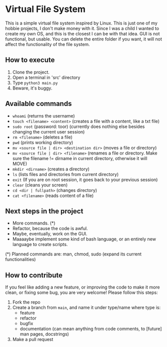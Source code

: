 # Virtual File System  

This is a simple virtual file system inspired by Linux. This is just one of my hobbie projects, I don't make money with it. Since I was a child I wanted to create my own OS, and this is the closest I can be with that idea.
GUI is not functional, but usable. You can delete the entire folder if you want, it will not affect the functionality of the file system.

## How to execute

1. Clone the project.
2. Open a terminal in 'src' directory
3. Type `python3 main.py`
4. Beware, it's buggy.

## Available commands

* `whoami` (returns the username)
* `touch <filename> <content>` (creates a file with a content, like a txt file)
* `sudo root` (password: toor) (currently does nothing else besides changing the current user session)
* `rm <filename>` (deletes a file)
* `pwd` (prints working directory)
* `mv <source file | dir> <destination dir>` (moves a file or directory)
* `mv <source file | dir> <filename>` (renames a file or directory. Make sure the filename != dirname in current directory, otherwise it will MOVE)
* `mkdir <dirname>` (creates a directory)
* `ls` (lists files and directories from current directory)
* `exit` (If you are on root session, it goes back to your previous session)
* `clear` (cleans your screen)
* `cd <dir | fullpath>` (changes directory)
* `cat <filename>` (reads content of a file)

## Next steps in the project

* More commands. (*)
* Refactor, because the code is awful.
* Maybe, eventually, work on the GUI.
* Maaaaybe implement some kind of bash language, or an entirely new language to create scripts.

(*) Planned commands are: man, chmod, sudo (expand its current functionalities)

## How to contribute

If you feel like adding a new feature, or improving the code to make it more clean, or fixing some bug, you are very welcome! Please follow this steps:

1. Fork the repo
2. Create a branch from `main`, and name it under type/name where type is:
    - feature
    - refactor
    - bugfix
    - documentation (can mean anything from code comments, to [future] man pages, docstrings)
3. Make a pull request


